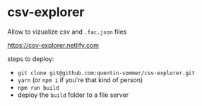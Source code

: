 # csv-explorer

Allow to vizualize csv and `.fac.json` files

https://csv-explorer.netlify.com

steps to deploy:

- `git clone git@github.com:quentin-sommer/csv-explorer.git`
- `yarn` (or `npm i` if you're that kind of person)
- `npm run build`
- deploy the `build` folder  to a file server
